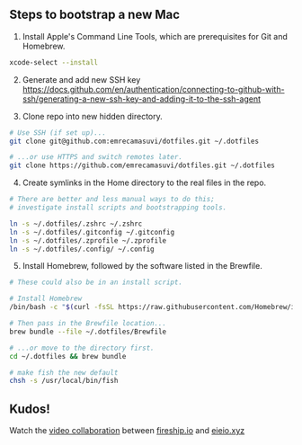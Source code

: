 ## Steps to bootstrap a new Mac

1. Install Apple's Command Line Tools, which are prerequisites for Git and Homebrew.

```zsh
xcode-select --install
```

2. Generate and add new SSH key
https://docs.github.com/en/authentication/connecting-to-github-with-ssh/generating-a-new-ssh-key-and-adding-it-to-the-ssh-agent


3. Clone repo into new hidden directory.

```zsh
# Use SSH (if set up)...
git clone git@github.com:emrecamasuvi/dotfiles.git ~/.dotfiles

# ...or use HTTPS and switch remotes later.
git clone https://github.com/emrecamasuvi/dotfiles.git ~/.dotfiles
```


4. Create symlinks in the Home directory to the real files in the repo.

```zsh
# There are better and less manual ways to do this;
# investigate install scripts and bootstrapping tools.

ln -s ~/.dotfiles/.zshrc ~/.zshrc
ln -s ~/.dotfiles/.gitconfig ~/.gitconfig
ln -s ~/.dotfiles/.zprofile ~/.zprofile
ln -s ~/.dotfiles/.config/ ~/.config
```


5. Install Homebrew, followed by the software listed in the Brewfile.

```zsh
# These could also be in an install script.

# Install Homebrew
/bin/bash -c "$(curl -fsSL https://raw.githubusercontent.com/Homebrew/install/HEAD/install.sh)"

# Then pass in the Brewfile location...
brew bundle --file ~/.dotfiles/Brewfile

# ...or move to the directory first.
cd ~/.dotfiles && brew bundle

# make fish the new default
chsh -s /usr/local/bin/fish
```


## Kudos!
Watch the [video collaboration](https://youtu.be/r_MpUP6aKiQ "Dotfiles in 100 Seconds on YouTube") between [fireship.io](https://fireship.io/ "Build and ship 🔥 your app ⚡ faster") and [eieio.xyz](http://dotfiles.eieio.xyz "Dotfiles from Start to Finish-ish")
